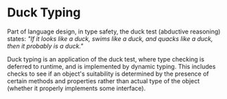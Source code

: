 # Duck Typing
Part of language design, in type safety, the duck test (abductive reasoning) states: *"If it looks like a duck, swims like a duck, and quacks like a duck, then it probably is a duck."* 

Duck typing is an application of the duck test, where type checking is deferred to runtime, and is implemented by dynamic typing. This includes checks to see if an object's suitability is determined by the presence of certain methods and properties rather than actual type of the object (whether it properly implements some interface).
